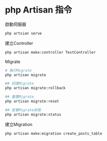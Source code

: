 # php Artisan 指令

啟動伺服器
```bash
php artsian serve
```
建立Controller
```bash
php artisan make:controller TestController
```

Migrate
```bash
# 執行Migrate
php artisan migrate

## 回復Migrate
php artisan migrate:rollback

## 重置Migrate
php artisan migrate:reset

## 查看Migrate狀態
php artisan migrate:status
```

建立Migration
```bash
php artisan make:migration create_posts_table
```